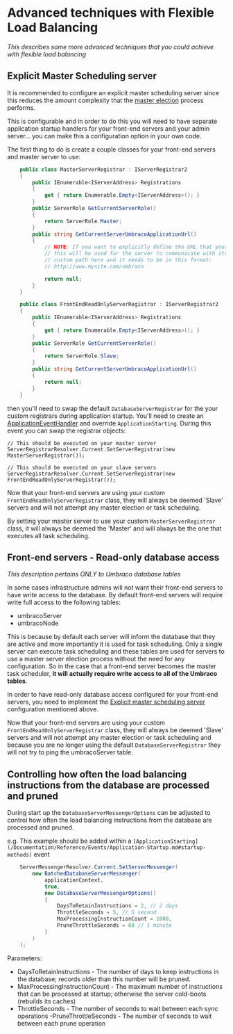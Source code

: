 # Advanced techniques with Flexible Load Balancing

_This describes some more advanced techniques that you could achieve with flexible load balancing_

## Explicit Master Scheduling server

It is recommended to configure an explicit master scheduling server since this reduces the amount 
complexity that the [master election](flexible.md#scheduling-and-master-election) process performs.

This is configurable and in order to do this you will need to have separate application startup handlers
for your front-end servers and your admin server... you can make this a configuration option in your own code.

The first thing to do is create a couple classes for your front-end servers and master server to use:

```csharp
	public class MasterServerRegistrar : IServerRegistrar2
	{
		public IEnumerable<IServerAddress> Registrations
		{
			get { return Enumerable.Empty<IServerAddress>(); }
		}
		public ServerRole GetCurrentServerRole()
		{
			return ServerRole.Master;
		}
		public string GetCurrentServerUmbracoApplicationUrl()
		{
			// NOTE: If you want to explicitly define the URL that your application is running on,
			// this will be used for the server to communicate with itself, you can return the 
			// custom path here and it needs to be in this format:
			// http://www.mysite.com/umbraco

			return null;
		}
	}

	public class FrontEndReadOnlyServerRegistrar : IServerRegistrar2
	{
		public IEnumerable<IServerAddress> Registrations
		{
			get { return Enumerable.Empty<IServerAddress>(); }
		}        
		public ServerRole GetCurrentServerRole()
		{
			return ServerRole.Slave;
		}        
		public string GetCurrentServerUmbracoApplicationUrl()
		{
			return null;
		}
	}
```

then you'll need to swap the default `DatabaseServerRegistrar` for the your custom registrars during application startup.
You'll need to create an [ApplicationEventHandler](/Documentation/Reference/Events/Application-Startup) and override `ApplicationStarting`. 
During this event you can swap the registrar objects:

	// This should be executed on your master server
	ServerRegistrarResolver.Current.SetServerRegistrar(new MasterServerRegistrar());

	// This should be executed on your slave servers
	ServerRegistrarResolver.Current.SetServerRegistrar(new FrontEndReadOnlyServerRegistrar());

Now that your front-end servers are using your custom `FrontEndReadOnlyServerRegistrar` class, they will always be deemed 'Slave' servers and will not 
attempt any master election or task scheduling.

By setting your master server to use your custom `MasterServerRegistrar` class, it will always be deemed the 'Master' and will always be the one that 
executes all task scheduling.

## Front-end servers - Read-only database access

_This description pertains ONLY to Umbraco database tables_

In some cases infrastructure admins will not want their front-end servers to have write access to the database. 
By default front-end servers will require write full access to the following tables:

* umbracoServer
* umbracoNode

This is because by default each server will inform the database that they are active and more importantly it is
used for task scheduling. Only a single server can execute task scheduling and these tables are used for servers 
to use a master server election process without the need for any configuration. So in the case that a front-end
server becomes the master task scheduler, **it will actually require write access to all of the Umbraco tables**.

In order to have read-only database access configured for your front-end servers, you need to implement
the [Explicit master scheduling server](#explicit-master-scheduling-server) configuration mentioned above.

Now that your front-end servers are using your custom `FrontEndReadOnlyServerRegistrar` class, they will always be deemed 'Slave' servers and will not 
attempt any master election or task scheduling and because you are no longer using the default `DatabaseServerRegistrar` they will not try to ping
the umbracoServer table.

## Controlling how often the load balancing instructions from the database are processed and pruned

During start up the `DatabaseServerMessengerOptions` can be adjusted to control how often the load balancing instructions from the database are processed and pruned.

e.g. This example should be added within a `[ApplicationStarting](/Documentation/Reference/Events/Application-Startup.md#startup-methods)` event

```csharp
	ServerMessengerResolver.Current.SetServerMessenger(
		new BatchedDatabaseServerMessenger(
			applicationContext,
			true,
			new DatabaseServerMessengerOptions()
			{
				DaysToRetainInstructions = 2, // 2 days
				ThrottleSeconds = 5, // 5 second
				MaxProcessingInstructionCount = 1000,
				PruneThrottleSeconds = 60 // 1 minute
			}
		)
	);
```

Parameters:
- DaysToRetainInstructions - The number of days to keep instructions in the database; records older than this number will be pruned.
- MaxProcessingInstructionCount - The maximum number of instructions that can be processed at startup; otherwise the server cold-boots (rebuilds its caches)
- ThrottleSeconds  - The number of seconds to wait between each sync operations
-PruneThrottleSeconds - The number of seconds to wait between each prune operation
